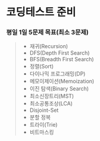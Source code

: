 # 코딩테스트 준비
### 평일 1일 5문제 목표(최소 3문제)

> - 재귀(Recursion)
> - DFS(Depth First Search)
> - BFS(Breadth First Search)
> - 정렬(Sort)
> - 다이나믹 프로그래밍(DP)
> - 메모이제이션(Memoization)
> - 이진 탐색(Binary Search)
> - 최소신장트리(MST)
> - 최소공통조상(LCA)
> - Disjoint-Set
> - 분할 정복
> - 트라이(Trie)
> - 비트마스킹
